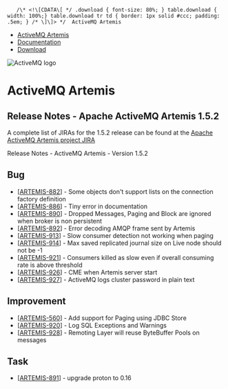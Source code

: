        /\* <!\[CDATA\[ */ .download { font-size: 80%; } table.download { width: 100%;} table.download tr td { border: 1px solid #ccc; padding: .5em; } /* \]\]> */  ActiveMQ Artemis

*   [ActiveMQ Artemis](index.html)
*   [Documentation](docs.html)
*   [Download](download.html)

![ActiveMQ logo](images/activemq-logo.png)

ActiveMQ Artemis
================

Release Notes - Apache ActiveMQ Artemis 1.5.2
---------------------------------------------

A complete list of JIRAs for the 1.5.2 release can be found at the [Apache ActiveMQ Artemis project JIRA](https://issues.apache.org/jira/secure/ReleaseNote.jspa?projectId=12315920&version=12338833")

Release Notes - ActiveMQ Artemis - Version 1.5.2

Bug
---

*   \[[ARTEMIS-882](https://issues.apache.org/jira/browse/ARTEMIS-882)\] \- Some objects don't support lists on the connection factory definition
*   \[[ARTEMIS-886](https://issues.apache.org/jira/browse/ARTEMIS-886)\] \- Tiny error in documentation
*   \[[ARTEMIS-890](https://issues.apache.org/jira/browse/ARTEMIS-890)\] \- Dropped Messages, Paging and Block are ignored when broker is non persistent
*   \[[ARTEMIS-892](https://issues.apache.org/jira/browse/ARTEMIS-892)\] \- Error decoding AMQP frame sent by Artemis
*   \[[ARTEMIS-913](https://issues.apache.org/jira/browse/ARTEMIS-913)\] \- Slow consumer detection not working when paging
*   \[[ARTEMIS-914](https://issues.apache.org/jira/browse/ARTEMIS-914)\] \- Max saved replicated journal size on Live node should not be -1
*   \[[ARTEMIS-921](https://issues.apache.org/jira/browse/ARTEMIS-921)\] \- Consumers killed as slow even if overall consuming rate is above threshold
*   \[[ARTEMIS-926](https://issues.apache.org/jira/browse/ARTEMIS-926)\] \- CME when Artemis server start
*   \[[ARTEMIS-927](https://issues.apache.org/jira/browse/ARTEMIS-927)\] \- ActiveMQ logs cluster password in plain text

Improvement
-----------

*   \[[ARTEMIS-560](https://issues.apache.org/jira/browse/ARTEMIS-560)\] \- Add support for Paging using JDBC Store
*   \[[ARTEMIS-920](https://issues.apache.org/jira/browse/ARTEMIS-920)\] \- Log SQL Exceptions and Warnings
*   \[[ARTEMIS-928](https://issues.apache.org/jira/browse/ARTEMIS-928)\] \- Remoting Layer will reuse ByteBuffer Pools on messages

Task
----

*   \[[ARTEMIS-891](https://issues.apache.org/jira/browse/ARTEMIS-891)\] \- upgrade proton to 0.16